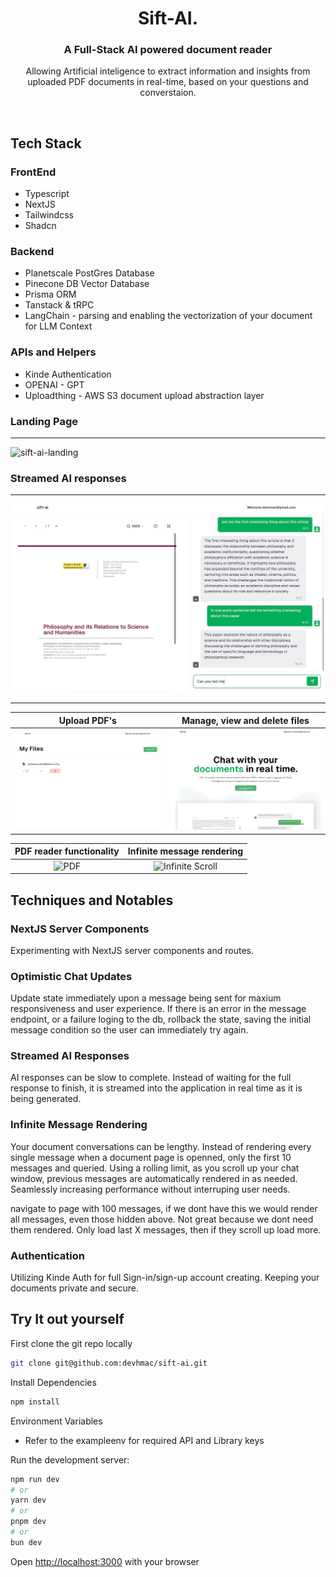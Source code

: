 <div align="center">

# Sift-AI.

### A Full-Stack AI powered document reader

Allowing Artificial inteligence to extract information and insights from uploaded PDF documents in real-time, based on your questions and converstaion.

</div>
<br>

## Tech Stack

### FrontEnd

- Typescript
- NextJS
- Tailwindcss
- Shadcn

### Backend

- Planetscale PostGres Database
- Pinecone DB Vector Database
- Prisma ORM
- Tanstack & tRPC
- LangChain - parsing and enabling the vectorization of your document for LLM Context

### APIs and Helpers

- Kinde Authentication
- OPENAI - GPT
- Uploadthing - AWS S3 document upload abstraction layer

### Landing Page

---

![sift-ai-landing](public/readmeGifs/sift-ai-landing.gif)

### Streamed AI responses

---

![Streamed AI Response](/public/readmeGifs/ai-response.gif)

---

|                Upload PDF's                 |        Manage, view and delete files        |
| :-----------------------------------------: | :-----------------------------------------: |
| ![Dashboard](/public/readmeGifs/Upload.gif) | ![upload](/public/readmeGifs/dashboard.gif) |

|             PDF reader functionality             |                     Infinite message rendering                      |
| :----------------------------------------------: | :-----------------------------------------------------------------: |
| ![PDF](/public/readmeGifs/pdf-functionality.gif) | ![Infinite Scroll](/public/readmeGifs/infinite-message-queries.gif) |

## Techniques and Notables

### NextJS Server Components

Experimenting with NextJS server components and routes.

### Optimistic Chat Updates

Update state immediately upon a message being sent for maxium responsiveness and user experience. If there is an error in the message endpoint, or a failure loging to the db, rollback the state, saving the initial message condition so the user can immediately try again.

### Streamed AI Responses

AI responses can be slow to complete. Instead of waiting for the full response to finish, it is streamed into the application in real time as it is being generated.

### Infinite Message Rendering

Your document conversations can be lengthy. Instead of rendering every single message when a document page is openned, only the first 10 messages and queried. Using a rolling limit, as you scroll up your chat window, previous messages are automatically rendered in as needed. Seamlessly increasing performance without interruping user needs.

navigate to page with 100 messages, if we dont have this we would render all messages, even those hidden above. Not great because we dont need them rendered. Only load last X messages, then if they scroll up load more.

### Authentication

Utilizing Kinde Auth for full Sign-in/sign-up account creating. Keeping your documents private and secure.

## Try It out yourself

First clone the git repo locally

```bash
git clone git@github.com:devhmac/sift-ai.git
```

Install Dependencies

```bash
npm install
```

Environment Variables

- Refer to the exampleenv for required API and Library keys

Run the development server:

```bash
npm run dev
# or
yarn dev
# or
pnpm dev
# or
bun dev
```

Open [http://localhost:3000](http://localhost:3000) with your browser
